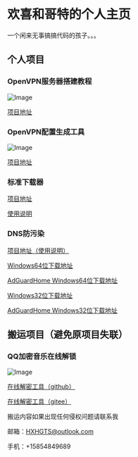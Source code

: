 # 欢喜和哥特的个人主页

一个闲来无事搞搞代码的孩子。。。

## 个人项目

### OpenVPN服务器搭建教程

![Image](/icon/openvpn.ico)

[项目地址](https://github.com/HXHGTS/OpenVPN-Server-Create)

### OpenVPN配置生成工具

![Image](/icon/openvpn.ico)

[项目地址](https://github.com/HXHGTS/OpenVPN-Config-Generator)

### 标准下载器

[项目地址](https://github.com/HXHGTS/FreeDownloader)

[使用说明](https://hxhgts.github.io/GetFreeDownloader/)

### DNS防污染

[项目地址（使用说明）](https://github.com/HXHGTS/DNSForMe)

[Windows64位下载地址](https://lanzous.com/iccepxg)

[AdGuardHome Windows64位下载地址](https://lanzous.com/iccen4f)

[Windows32位下载地址](https://lanzous.com/iccepra)

[AdGuardHome Windows32位下载地址](https://lanzous.com/iccenne)

## 搬运项目（避免原项目失联）

### QQ加密音乐在线解锁

![Image](/icon/qqm.ico)

[在线解密工具（github）](https://hxhgts.github.io/QQMusicUnblocker)

[在线解密工具（gitee）](https://hxhgts.gitee.io/qqmusicunblocker)

搬运内容如果出现任何侵权问题请联系我

邮箱：HXHGTS@outlook.com

手机：+15854849689
